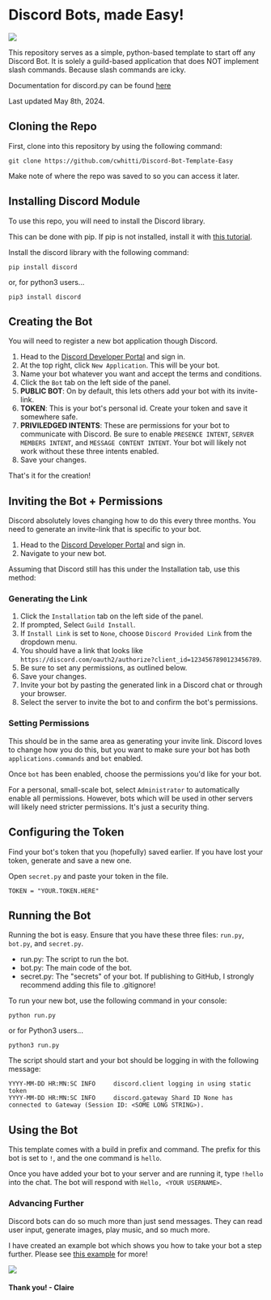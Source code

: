 # Discord Bots, made Easy!

![](https://cdn.discordapp.com/attachments/1237634400192041015/1237665322987683882/ezgif-7-141be90d8f.gif?ex=663c7927&is=663b27a7&hm=b7cf163eb4228a372c17a941742083387189d1d6d87697f06d13c9938733e4bd&)

This repository serves as a simple, python-based template to start off any Discord Bot. It is solely a guild-based application that does NOT implement slash commands. Because slash commands are icky.

Documentation for discord.py can be found [here](https://discordpy.readthedocs.io/en/stable/)

Last updated May 8th, 2024.

## Cloning the Repo
First, clone into this repository by using the following command:

```
git clone https://github.com/cwhitti/Discord-Bot-Template-Easy
```

Make note of where the repo was saved to so you can access it later.


## Installing Discord Module
To use this repo, you will need to install the Discord library. 

This can be done with pip. If pip is not installed, install it with [this tutorial](https://pip.pypa.io/en/stable/installation/).

Install the discord library with the following command:

```
pip install discord
```
or, for python3 users...
```
pip3 install discord
```


## Creating the Bot
You will need to register a new bot application though Discord. 

1. Head to the [Discord Developer Portal](https://discord.com/developers/applications) and sign in.
2. At the top right, click `New Application`. This will be your bot.
3. Name your bot whatever you want and accept the terms and conditions.
4. Click the `Bot` tab on the left side of the panel.
5. **PUBLIC BOT**: On by default, this lets others add your bot with its invite-link.
6. **TOKEN**: This is your bot's personal id. Create your token and save it somewhere safe.
7. **PRIVILEDGED INTENTS**: These are permissions for your bot to communicate with Discord. Be sure to enable `PRESENCE INTENT`, `SERVER MEMBERS INTENT`, and `MESSAGE CONTENT INTENT`. Your bot will likely not work without these three intents enabled.
8. Save your changes.

That's it for the creation!

## Inviting the Bot + Permissions
Discord absolutely loves changing how to do this every three months. You need to generate an invite-link that is specific to your bot.

1. Head to the [Discord Developer Portal](https://discord.com/developers/applications) and sign in.
2. Navigate to your new bot.

Assuming that Discord still has this under the Installation tab, use this method:

### Generating the Link
1. Click the `Installation` tab on the left side of the panel.
2. If prompted, Select `Guild Install`.
3. If `Install Link` is set to `None`, choose `Discord Provided Link` from the dropdown menu.
4. You should have a link that looks like `https://discord.com/oauth2/authorize?client_id=1234567890123456789`.
6. Be sure to set any permissions, as outlined below.
7. Save your changes.
8. Invite your bot by pasting the generated link in a Discord chat or through your browser.
9. Select the server to invite the bot to and confirm the bot's permissions.
    
### Setting Permissions
This should be in the same area as generating your invite link.
Discord loves to change how you do this, but you want to make sure your bot has both `applications.commands` and `bot` enabled.

Once `bot` has been enabled, choose the permissions you'd like for your bot. 

For a personal, small-scale bot, select `Administrator` to automatically enable all permissions. However, bots which will be used in other servers will likely need stricter permissions. It's just a security thing.

## Configuring the Token
Find your bot's token that you (hopefully) saved earlier. If you have lost your token, generate and save a new one. 

Open `secret.py` and paste your token in the file.

```
TOKEN = "YOUR.TOKEN.HERE"
```

## Running the Bot
Running the bot is easy. Ensure that you have these three files: `run.py`, `bot.py`, and `secret.py`.

- run.py: The script to run the bot.
- bot.py: The main code of the bot.
- secret.py: The "secrets" of your bot. If publishing to GitHub, I strongly recommend adding this file to .gitignore!

To run your new bot, use the following command in your console:
```
python run.py
```
or for Python3 users...
```
python3 run.py
```

The script should start and your bot should be logging in with the following message:
```
YYYY-MM-DD HR:MN:SC INFO     discord.client logging in using static token
YYYY-MM-DD HR:MN:SC INFO     discord.gateway Shard ID None has connected to Gateway (Session ID: <SOME LONG STRING>).
```

## Using the Bot
This template comes with a build in prefix and command. The prefix for this bot is set to `!`, and the one command is `hello`.

Once you have added your bot to your server and are running it, type `!hello` into the chat. The bot will respond with `Hello, <YOUR USERNAME>`. 

### Advancing Further
Discord bots can do so much more than just send messages. They can read user input, generate images, play music, and so much more. 

I have created an example bot which shows you how to take your bot a step further. Please see [this example](https://github.com/cwhitti/Easy-Discord-Bot/tree/main/example) for more!

![](https://camo.githubusercontent.com/5a7dedcd9b84a1679a962f96acfbeb94b7e94f5a648f1ecf2d617cd43e3984ab/68747470733a2f2f63646e2e646973636f72646170702e636f6d2f6174746163686d656e74732f313233373931373334303730303737303335342f313233373931373336373235303731343736342f657a6769662d372d353332376466653831652e6769663f65783d36363364363365332669733d363633633132363326686d3d6633643866333639613433383838343630633961616236373135653330643134356236643331366237353937623735323330363634323739613365643137353926)

#### Thank you! - Claire
